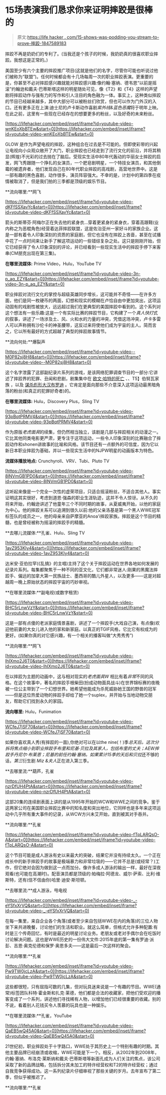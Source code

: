 # 15场表演我们恳求你来证明摔跤是很棒的

> 原文:[https://life hacker . com/15-shows-was-podding-you-stream-to-prove-摔跤-1847589183](https://lifehacker.com/15-shows-were-begging-you-to-stream-to-prove-wrestling-1847589183)

摔跤不再是奶奶们的专利了。(当我还是个孩子的时候，我奶奶真的很喜欢职业摔跤。我想这是正常的。)

美国至少有六个主要的摔跤推广项目(这就是他们的名字，尽管你可能也听说过他们被称为“联盟”)。任何时候都会有十几场每周一次的职业摔跤表演。更重要的是，你甚至不必对摔跤感兴趣就能对摔跤感兴趣:像约翰·塞纳、德韦恩“以前是摇滚”约翰逊和戴夫·巴蒂斯塔这样的明星随处可见，像《T2》和《T4》这样的声望剧将摔跤动作与强有力的写作和引人注目的角色融为一体。事实上，这种类似摔跤的节目已经越来越多，其中大部分可以被粉丝们欣赏，但也可以作为门外汉的入口。还有更多正在上演:迪士尼的卢卡斯动作喜剧*紫外线&蓝色恶魔*将于明年上映。在此之前，这里有一些现在已经存在的想要更多的粉丝，以及好奇的未来粉丝。

 [https://lifehacker.com/embed/inset/iframe?id=youtube-video-wnKEoXbBTEw&start=0](https://lifehacker.com/embed/inset/iframe?id=youtube-video-wnKEoXbBTEw&start=0) 

GLOW 是作为声望电视的摔跤，这种组合在过去是不可能的。但即使彩带的兴起让电视向小众观众敞开了大门，职业摔跤也已经走到了流行文化的前沿，并将其稍显(辉煌)不光彩的过去抛在了脑后。受现实生活中80年代轰动的华丽女士摔跤的启发，网飞秀跟随一个挣扎的女演员，一个肥皂剧明星，一个特技女演员，和其他倒霉的被遗弃者，他们发现自己在80年代职业摔跤的高戏剧，高营地世界中。这是一部有趣的黑色喜剧，动作很多，演员阵容强大。不幸的是，计划中的第四季在疫情被取消了，但是我们拍的三季都是顶级的娱乐节目。

**流向哪里:**网飞

 [https://lifehacker.com/embed/inset/iframe?id=youtube-video-dKFfSSXavYc&start=0](https://lifehacker.com/embed/inset/iframe?id=youtube-video-dKFfSSXavYc&start=0) 

箭头的斯蒂芬·阿梅尔正在失去他的紧身衣...穿着更紧身的紧身衣，穿着高跟鞋(业内称之为恶棍角色)经营着达菲摔跤联盟，这是佐治亚州一家好斗的家族企业。这是一部有着令人印象深刻的资质的家庭剧，但它也没有在摔跤上吝啬，甚至在试播中花了一点时间来让新手了解这项运动的一些错综复杂之处。这只是刚刚开始，但它已经获得了令人印象深刻的评论，并已经看到一些现实生活中的摔跤手停下来客串(CM朋克出现在第三集)。

**在哪里流媒体:** Prime Video，Hulu，YouTube TV

 [https://lifehacker.com/embed/inset/iframe?id=youtube-video-3n-p_aq_EZY&start=0](https://lifehacker.com/embed/inset/iframe?id=youtube-video-3n-p_aq_EZY&start=0) 

职业摔跤对流行文化的掌控与超级英雄同步增长，这可能并不奇怪——在许多方面，他们是同一枚硬币的两面，幻想和现实的模糊在卢恰自由中更加突出，这项运动固有的戏剧性被放大，远远超过我们在更典型的美国摔跤中看到的。这个系列对这个想法有一些乐趣:这是一个有实际比赛的摔跤节目，它构建了一个*真人快打*式的叙事，讲述了一场涉及土、风、火和水的力量的冲突，凭借这场冲突，卢卡多雷人可以声称拥有沙伦卡的神圣腰带，这反过来将使他们成为宇宙的主人。简而言之，它以所有最好的方式超越了典型的摔跤故事情节。

**流向何处:**爆裂声

 [https://lifehacker.com/embed/inset/iframe?id=youtube-video--M0P82sj8H8&start=0](https://lifehacker.com/embed/inset/iframe?id=youtube-video--M0P82sj8H8&start=0) 

这个名字泄露了这部副纪录片系列的游戏，是该网络犯罪调查节目的一部分:它讲述了摔跤界的犯罪、丑闻和悲剧，剧集集中在 [欧文·哈特的死亡](https://prowrestlingstories.com/pro-wrestling-stories/owen-hart-death/) 、、T5】伯努瓦家族 ，以及 [谋杀彪形大汉布罗迪](https://fanbuzz.com/pro-wrestling/bruiser-brody-death/) 。它肯定是面向那些不介意深入这项运动最黑暗角落的粉丝(和真正的犯罪好奇者)的。

**在哪里流媒体:** Hulu，Discovery Plus，Sling TV

 [https://lifehacker.com/embed/inset/iframe?id=youtube-video-93pBqtPRMV4&start=0](https://lifehacker.com/embed/inset/iframe?id=youtube-video-93pBqtPRMV4&start=0) 

作为原版*老虎面具*的续集，但仍然相当独立，该剧是几部与摔跤相关的动漫之一。它比其他同类电影更严肃，更专注于这项运动，一些令人印象深刻的比赛融合了摔跤动作和shonen讲故事的比喻和风格。该节目还有一点额外的可信度，因为它以新日本职业摔跤为基础，并以一些现实生活中的NJPW明星的动画版本为特色。

**流媒体播放地点:** Crunchyroll、VRV、Tubi、Pluto TV

 [https://lifehacker.com/embed/inset/iframe?id=youtube-video-8lNVmGB1PD0&start=0](https://lifehacker.com/embed/inset/iframe?id=youtube-video-8lNVmGB1PD0&start=0) 

这听起来像是一个完全一次性的虚荣项目，只适合摇滚粉丝，不适合其他人。事实证明这其实很好，考虑到道恩·强森的职业生涯轨迹，这并不令人惊讶。从不久的将来开始，约翰逊讲述了他童年三个不同时期的故事，从夏威夷开始，以他的家庭为中心。他的摔跤关系可以追溯到很久以前:他的父亲洛基是第一个黑人WWE冠军标签队的成员之一，他的母亲来自萨摩亚的Anoa'i摔跤家族。摔跤是这个节目的精髓，也是曾经被称为摇滚的摔跤手的精髓。

**去哪儿流媒体:**孔雀、Hulu、Sling TV

 [https://lifehacker.com/embed/inset/iframe?id=youtube-video-1avZ953KIy4&start=0](https://lifehacker.com/embed/inset/iframe?id=youtube-video-1avZ953KIy4&start=0) 

达米安·亚伯拉罕(《乱搞》的主唱)主持了这个关于摔跤运动在世界各地如何发展的纪录片系列。每集都聚焦于一种不同的亚文化，它们都非常迷人:刚果的黑魔法摔跤手、偏远的加拿大第一民族战士、墨西哥的酷儿外星人，以及更多——这是对超越周一晚上原始状态的摔跤宇宙的巧妙审视。

**在哪里流媒体:**副电视(或数字租赁)

 [https://lifehacker.com/embed/inset/iframe?id=youtube-video-BHC5rLnwVzY&start=0](https://lifehacker.com/embed/inset/iframe?id=youtube-video-BHC5rLnwVzY&start=0) 

这是一部有点傻的老派家庭情景喜剧，讲述了一个摔跤手(大戏自己演，有点像)欢迎他前妻的大女儿进入他的家和新家庭。以真正的TGIF风格，它比它有权成为的更好。(如果你真的对它感兴趣，有一个相关的播客叫做“大秀秀秀”)

**流向哪里:**网飞

 [https://lifehacker.com/embed/inset/iframe?id=youtube-video-lhIXmo2J6T0&start=0](https://lifehacker.com/embed/inset/iframe?id=youtube-video-lhIXmo2J6T0&start=0) 

在以摔跤为主题的动画中，这与相对现实的*老虎面具W* 相比有着*非常*不同的风格。在这个故事中，著名的摔跤手根柴田(扮成动物面具战斗)在世界锦标赛的夜晚被一位公主带到了一个幻想世界。她希望他能成为杀死威胁她王国的野兽的冠军——但是这位热爱动物的摔跤手却给了她一个suplex，并开始与当地动物交朋友，帮助它们找到永久的家园。

**流向哪里:** Hulu，Funimation

 [https://lifehacker.com/embed/inset/iframe?id=youtube-video-WCfeJ7jSF70&start=0](https://lifehacker.com/embed/inset/iframe?id=youtube-video-WCfeJ7jSF70&start=0) 

如果你喜欢真人秀(有摔跤的一面),你绝对可以在以the nine(！)季*总天后。*这次分拆将焦点缩小到职业摔跤手布里和尼基·贝拉及其家人，包括布里的丈夫；AEW摔跤手丹尼尔·布莱恩；尼基的前任约翰·塞纳。如果累计15季的*天后和贝拉*还不够的话，*第三*衍生剧 *Miz &夫人*正在进入第三季。

**去哪里流:**葫芦，孔雀

 [https://lifehacker.com/embed/inset/iframe?id=youtube-video-nzrDfUH4PtA&start=0](https://lifehacker.com/embed/inset/iframe?id=youtube-video-nzrDfUH4PtA&start=0) 

这部20集的连续剧表面上讲的是从1995年开始的WCW和WWE之间的竞争。鉴于这两家公司在美国职业摔跤比赛中的知名度和突出地位，它同样也是多年来这项运动中几乎所有重大事件的记录，从WCW方兴未艾开始，直到被其对手吞并。

**流向哪里:**孔雀

 [https://lifehacker.com/embed/inset/iframe?id=youtube-video-fTpLARQsO-A&start=0](https://lifehacker.com/embed/inset/iframe?id=youtube-video-fTpLARQsO-A&start=0) 

这个节目可能是成人游泳有史以来最大的突破，结果它并没有持续太久。一个正在成长中的新手摔跤手的故事是极端暴力和非常垃圾的——它并不总是(或经常？)工作，但它绝对会因为做到这一点而加分。像许多成人游泳的输出一样，最好在深夜观看(也可能在高潮时)。配音演员都是顶级的:帕梅拉·阿德龙、威尔·萨索、比利·维斯特，还有(信不信由你)哈里·迪安·斯坦顿。

**去哪里流:**成人游泳，甩电视

 [https://lifehacker.com/embed/inset/iframe?id=youtube-video-_-eYSfxXrVQ&start=0](https://lifehacker.com/embed/inset/iframe?id=youtube-video-_-eYSfxXrVQ&start=0) 

在每一集里，来自企业各个角落(或者至少来自包括WWE在内的角落)的三位人物坐下来共进晚餐，讨论他们的生活和职业。就这么简单，但格式允许多种配置:有时是三个传奇回忆，有时是最近的明星讨论业务。老朋友或老对手偶尔会在吃饭时讨论解决问题。这也是WWE历史的一份伟大文件:2015年底的第一集有罗迪·派彭、吉恩·奥克伦德和保罗·奥恩多夫——这是最后一次这样的聚会。

**流向哪里:**孔雀

 [https://lifehacker.com/embed/inset/iframe?id=youtube-video-Pw9TW0jcLzA&start=0](https://lifehacker.com/embed/inset/iframe?id=youtube-video-Pw9TW0jcLzA&start=0) 

这些都很短，只有屈指可数的几集，但对玩具迷来说是一个有趣的节目。WWE(通常)标签团队科特·霍金斯和扎克·莱德，他们都是合法的收藏家，把他们受欢迎的播客变成了一个系列，讲述他们寻找稀有人物，以增加他们已经很重要的收藏。别的不说，看着别人花钱买令人羡慕的玩具也是一种娱乐。

**在哪里流媒体:**孔雀，YouTube

 [https://lifehacker.com/embed/inset/iframe?id=youtube-video-QaEB5wQ45A0&start=0](https://lifehacker.com/embed/inset/iframe?id=youtube-video-QaEB5wQ45A0&start=0) 

21世纪初，职业摔跤处于十字路口，WWE处于其历史上一个特别有趣的时期。其他主要品牌已经崩溃或收缩，WWE可能是下一个。相反，从2002年到2008年，约翰·塞纳、布洛克·莱斯纳和戴夫·巴蒂斯塔等新面孔成为人们关注的焦点，该公司采取了新的品牌战略，包括拆分其未加工的特许经营权和T2的特许经营权；通过自我竞争获得成功。这一系列纪录片仔细审视了那些关键的岁月。去年宣布了第二季，但似乎被推迟了。

**流向哪里:**孔雀